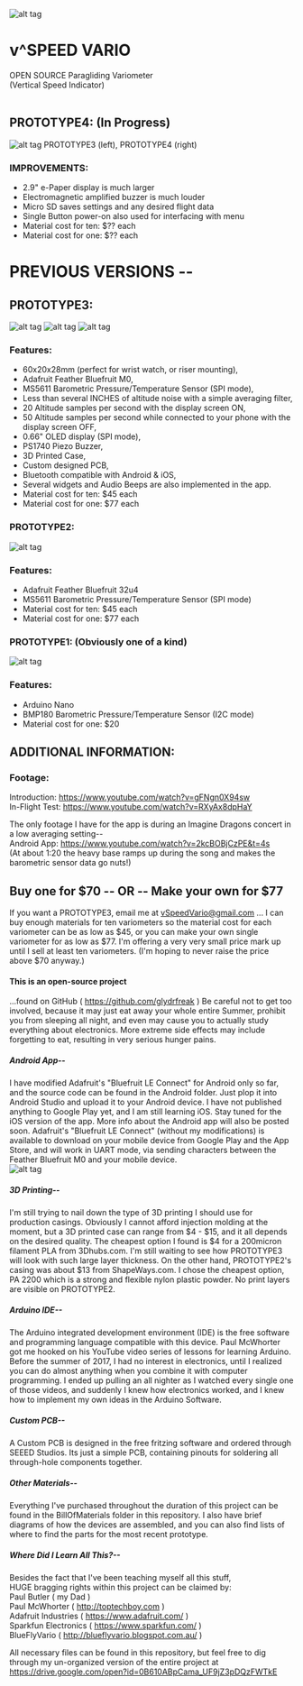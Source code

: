 ![alt tag](https://github.com/glydrfreak/vSpeedVario/blob/master/Images/logo.jpg)

# v^SPEED VARIO
OPEN SOURCE Paragliding Variometer <br />
(Vertical Speed Indicator) <br />
<br /> 

## PROTOTYPE4: (In Progress) <br />
![alt tag](https://github.com/glydrfreak/vSpeedVario/blob/master/Images/PROTOTYPE3AND4.JPG)
PROTOTYPE3 (left), PROTOTYPE4 (right) <br />
### IMPROVEMENTS: <br />
- 2.9" e-Paper display is much larger <br />
- Electromagnetic amplified buzzer is much louder <br />
- Micro SD saves settings and any desired flight data <br />
- Single Button power-on also used for interfacing with menu <br />
- Material cost for ten: $?? each <br />
- Material cost for one: $?? each <br />


# PREVIOUS VERSIONS --

## PROTOTYPE3: <br />
![alt tag](https://github.com/glydrfreak/vSpeedVario/blob/master/Images/PROTOTYPE3.jpg)
![alt tag](https://github.com/glydrfreak/vSpeedVario/blob/master/SolidWorks/P2_BLACK.JPG)
![alt tag](https://github.com/glydrfreak/vSpeedVario/blob/master/BillOfMaterials/ExplodedView.JPG)
### Features: <br />
- 60x20x28mm (perfect for wrist watch, or riser mounting), <br />
- Adafruit Feather Bluefruit M0, <br />
- MS5611 Barometric Pressure/Temperature Sensor (SPI mode), <br />
- Less than several INCHES of altitude noise with a simple averaging filter, <br />
- 20 Altitude samples per second with the display screen ON, <br />
- 50 Altitude samples per second while connected to your phone with the display screen OFF, <br />
- 0.66" OLED display (SPI mode), <br />
- PS1740 Piezo Buzzer, <br />
- 3D Printed Case, <br />
- Custom designed PCB, <br />
- Bluetooth compatible with Android & iOS, <br />
- Several widgets and Audio Beeps are also implemented in the app. <br />
- Material cost for ten: $45 each <br />
- Material cost for one: $77 each <br />

### PROTOTYPE2: <br />
![alt tag](https://github.com/glydrfreak/vSpeedVario/blob/master/Images/PROTOTYPE2.jpg)
### Features: <br />
- Adafruit Feather Bluefruit 32u4 <br />
- MS5611 Barometric Pressure/Temperature Sensor (SPI mode) <br />
- Material cost for ten: $45 each <br />
- Material cost for one: $77 each <br />

### PROTOTYPE1: (Obviously one of a kind) <br />
![alt tag](https://github.com/glydrfreak/vSpeedVario/blob/master/Images/PROTOTYPE1.jpg)
### Features: <br />
- Arduino Nano <br />
- BMP180 Barometric Pressure/Temperature Sensor (I2C mode) <br />
- Material cost for one: $20 <br />

## ADDITIONAL INFORMATION: <br />
### Footage: <br />
Introduction: https://www.youtube.com/watch?v=gFNgn0X94sw <br />
In-Flight Test: https://www.youtube.com/watch?v=RXyAx8dpHaY <br />

The only footage I have for the app is during an Imagine Dragons concert in a low averaging setting--  <br />
Android App: https://www.youtube.com/watch?v=2kcBOBjCzPE&t=4s <br />
(At about 1:20 the heavy base ramps up during the song and makes the barometric sensor data go nuts!) <br />

## Buy one for $70 -- OR -- Make your own for $77
If you want a PROTOTYPE3, email me at vSpeedVario@gmail.com ... I can buy enough materials for ten variometers so the material cost for each variometer can be as low as $45, or you can make your own single variometer for as low as $77. I'm offering a very very small price mark up until I sell at least ten variometers. (I'm hoping to never raise the price above $70 anyway.)


#### This is an open-source project 
...found on GitHub ( https://github.com/glydrfreak )
Be careful not to get too involved, because it may just eat away your whole entire Summer, prohibit you from sleeping all night, and even may cause you to actually study everything about electronics. More extreme side effects may include forgetting to eat, resulting in very serious hunger pains. 

##### Android App--
I have modified Adafruit's "Bluefruit LE Connect" for Android only so far, and the source code can be found in the Android folder. Just plop it into Android Studio and upload it to your Android device. I have not published anything to Google Play yet, and I am still learning iOS. Stay tuned for the iOS version of the app. More info about the Android app will also be posted soon.
Adafruit's "Bluefruit LE Connect" (without my modifications) is available to download on your mobile device from Google Play and the App Store, and will work in UART mode, via sending characters between the Feather Bluefruit M0 and your mobile device.<br />
![alt tag](https://github.com/glydrfreak/vSpeedVario/blob/master/ANDROID.jpg)

##### 3D Printing--
I'm still trying to nail down the type of 3D printing I should use for production casings. Obviously I cannot afford injection molding at the moment, but a 3D printed case can range from $4 - $15, and it all depends on the desired quality. The cheapest option I found is $4 for a 200micron filament PLA from 3Dhubs.com. I'm still waiting to see how PROTOTYPE3 will look with such large layer thickness. On the other hand, PROTOTYPE2's casing was about $13 from ShapeWays.com. I chose the cheapest option, PA 2200 which is a strong and flexible nylon plastic powder. No print layers are visible on PROTOTYPE2.

##### Arduino IDE--
The Arduino integrated development environment (IDE) is the free software and programming language compatible with this device. Paul McWhorter got me hooked on his YouTube video series of lessons for learning Arduino. Before the summer of 2017, I had no interest in electronics, until I realized you can do almost anything when you combine it with computer programming. I ended up pulling an all nighter as I watched every single one of those videos, and suddenly I knew how electronics worked, and I knew how to implement my own ideas in the Arduino Software. 

##### Custom PCB--
A Custom PCB is designed in the free fritzing software and ordered through SEEED Studios. Its just a simple PCB, containing pinouts for soldering all through-hole components together.

##### Other Materials--
Everything I've purchased throughout the duration of this project can be found in the BillOfMaterials folder in this repository. I also have brief diagrams of how the devices are assembled, and you can also find lists of where to find the parts for the most recent prototype.

##### Where Did I Learn All This?--
Besides the fact that I've been teaching myself all this stuff,<br />
HUGE bragging rights within this project can be claimed by:<br />
Paul Butler ( my Dad )<br />
Paul McWhorter ( http://toptechboy.com )<br />
Adafruit Industries ( https://www.adafruit.com/ )<br />
Sparkfun Electronics ( https://www.sparkfun.com/ )<br />
BlueFlyVario ( http://blueflyvario.blogspot.com.au/ )<br />

All necessary files can be found in this repository, but feel free to dig through my un-organized version of the entire project at https://drive.google.com/open?id=0B610ABpCama_UF9jZ3pDQzFWTkE



